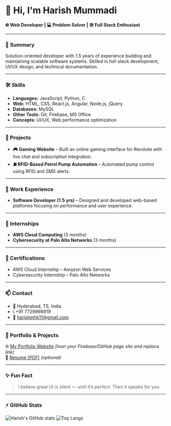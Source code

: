 # 👋 Hi, I'm Harish Mummadi

**🌐 Web Developer | 💻 Problem Solver | 🛠️ Full Stack Enthusiast**

---

### 🚀 Summary
Solution-oriented developer with 1.5 years of experience building and maintaining scalable software systems. Skilled in full-stack development, UI/UX design, and technical documentation.

---

### 🛠 Skills
- **Languages:** JavaScript, Python, C
- **Web:** HTML, CSS, React.js, Angular, Node.js, jQuery
- **Databases:** MySQL
- **Other Tools:** Git, Firebase, MS Office
- **Concepts:** UI/UX, Web performance optimization

---

### 📂 Projects
- **🎮 Gaming Website** – Built an online gaming interface for Revolute with live chat and subscription integration.
- **⛽ RFID-Based Petrol Pump Automation** – Automated pump control using RFID and SMS alerts.

---

### 💼 Work Experience
- **Software Developer (1.5 yrs)** – Designed and developed web-based platforms focusing on performance and user experience.

---

### 🧠 Internships
- **AWS Cloud Computing** (3 months)
- **Cybersecurity at Palo Alto Networks** (3 months)

---

### 📜 Certifications
- AWS Cloud Internship – Amazon Web Services
- Cybersecurity Internship – Palo Alto Networks

---

### 📫 Contact
- 📍 Hyderabad, TS, India  
- 📞 +91 7729966919  
- 📧 [harishmhk11@gmail.com](mailto:harishmhk11@gmail.com)

---

### 🔗 Portfolio & Projects
🌐 [My Portfolio Website](https://yourportfolio.firebaseapp.com) *(host your Firebase/GitHub page site and replace link)*  
📁 [Resume (PDF)](https://yourportfolio.firebaseapp.com/harish_resume.pdf) *(optional)*

---

### ✨ Fun Fact
> I believe great UI is silent — until it’s perfect. Then it speaks for you.

---

### ⚡ GitHub Stats

![Harish's GitHub stats](https://github-readme-stats.vercel.app/api?username=harishmummadi&show_icons=true&theme=react)
![Top Langs](https://github-readme-stats.vercel.app/api/top-langs/?username=harishmummadi&layout=compact&theme=react)
